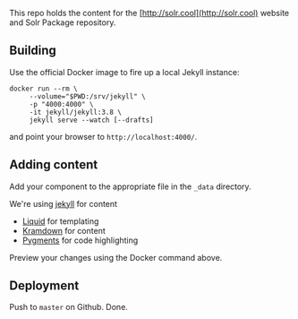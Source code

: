This repo holds the content for the [http://solr.cool](http://solr.cool) website
and Solr Package repository.

## Building


Use the official Docker image to fire up a local Jekyll instance:

```
docker run --rm \
     --volume="$PWD:/srv/jekyll" \
     -p "4000:4000" \
     -it jekyll/jekyll:3.8 \
     jekyll serve --watch [--drafts]
```

and point your browser to `http://localhost:4000/`.

## Adding content

Add your component to the appropriate file in the `_data` directory.

We're using [jekyll](http://jekyllrb.com/docs/home/) for content

* [Liquid](https://github.com/Shopify/liquid/wiki/Liquid-for-Designers) for templating
* [Kramdown](http://kramdown.gettalong.org/syntax.html) for content
* [Pygments](http://pygments.org/) for code highlighting

Preview your changes using the Docker command above.

## Deployment

Push to `master` on Github. Done.
